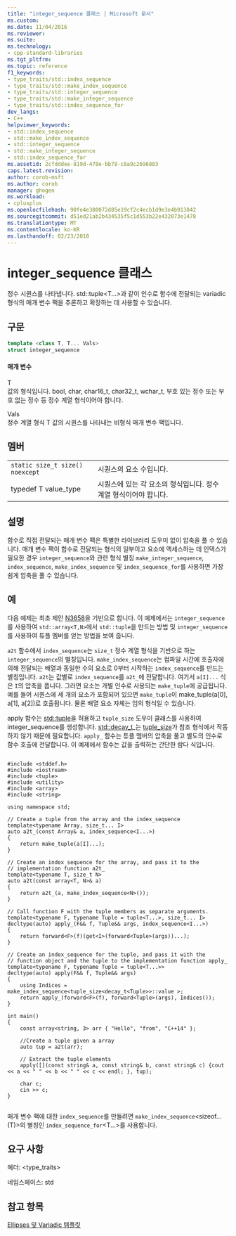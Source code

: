 ```yaml
---
title: "integer_sequence 클래스 | Microsoft 문서"
ms.custom: 
ms.date: 11/04/2016
ms.reviewer: 
ms.suite: 
ms.technology:
- cpp-standard-libraries
ms.tgt_pltfrm: 
ms.topic: reference
f1_keywords:
- type_traits/std::index_sequence
- type_traits/std::make_index_sequence
- type_traits/std::integer_sequence
- type_traits/std::make_integer_sequence
- type_traits/std::index_sequence_for
dev_langs:
- C++
helpviewer_keywords:
- std::index_sequence
- std::make_index_sequence
- std::integer_sequence
- std::make_integer_sequence
- std::index_sequence_for
ms.assetid: 2cfdddee-819d-478e-bb78-c8a9c2696803
caps.latest.revision: 
author: corob-msft
ms.author: corob
manager: ghogen
ms.workload:
- cplusplus
ms.openlocfilehash: 90fe4e380072d85e19cf2c4ecb1d9e3e4b913842
ms.sourcegitcommit: d51ed21ab2b434535f5c1d553b22e432073e1478
ms.translationtype: MT
ms.contentlocale: ko-KR
ms.lasthandoff: 02/23/2018
---
```

# <a name="integersequence-class"></a>integer_sequence 클래스
정수 시퀀스를 나타냅니다. std::tuple\<T...>과 같이 인수로 함수에 전달되는 variadic 형식의 매개 변수 팩을 추론하고 확장하는 데 사용할 수 있습니다.  
  
## <a name="syntax"></a>구문  
  
```cpp  
template <class T, T... Vals>  
struct integer_sequence  
```  
  
#### <a name="parameters"></a>매개 변수  
 T  
 값의 형식입니다. bool, char, char16_t, char32_t, wchar_t, 부호 있는 정수 또는 부호 없는 정수 등 정수 계열 형식이어야 합니다.  
  
 Vals  
 정수 계열 형식 T 값의 시퀀스를 나타내는 비형식 매개 변수 팩입니다.  
  
## <a name="members"></a>멤버  
  
|||  
|-|-|  
|`static size_t size() noexcept`|시퀀스의 요소 수입니다.|  
|typedef T value_type|시퀀스에 있는 각 요소의 형식입니다. 정수 계열 형식이어야 합니다.|  
  
## <a name="remarks"></a>설명  
 함수로 직접 전달되는 매개 변수 팩은 특별한 라이브러리 도우미 없이 압축을 풀 수 있습니다. 매개 변수 팩이 함수로 전달되는 형식의 일부이고 요소에 액세스하는 데 인덱스가 필요한 경우 `integer_sequence`와 관련 형식 별칭 `make_integer_sequence`, `index_sequence`, `make_index_sequence` 및 `index_sequence_for`를 사용하면 가장 쉽게 압축을 풀 수 있습니다.  
  
## <a name="example"></a>예  
 다음 예제는 최초 제안 [N3658](http://open-std.org/jtc1/sc22/wg21/docs/papers/2013/n3658.html)을 기반으로 합니다. 이 예제에서는 `integer_sequence`를 사용하여 `std::array<T,N>`에서 `std::tuple`을 만드는 방법 및 `integer_sequence`를 사용하여 튜플 멤버를 얻는 방법을 보여 줍니다.  
  
 `a2t` 함수에서 `index_sequence`는 `size_t` 정수 계열 형식을 기반으로 하는 `integer_sequence`의 별칭입니다. `make_index_sequence`는 컴파일 시간에 호출자에 의해 전달되는 배열과 동일한 수의 요소로 0부터 시작하는 `index_sequence`를 만드는 별칭입니다. `a2t`는 값별로 `index_sequence`를 `a2t_`에 전달합니다. 여기서 `a[I]...` 식은 `I`의 압축을 풉니다. 그러면 요소는 개별 인수로 사용되는 `make_tuple`에 공급됩니다. 예를 들어 시퀀스에 세 개의 요소가 포함되어 있으면 `make_tuple`이 make_tuple(a[0], a[1], a[2])로 호출됩니다. 물론 배열 요소 자체는 임의 형식일 수 있습니다.  
  
 apply 함수는 [std::tuple](../standard-library/tuple-class.md)을 허용하고 `tuple_size` 도우미 클래스를 사용하여 integer_sequence를 생성합니다. [std::decay_t](../standard-library/decay-class.md)_는 [tuple_size](../standard-library/tuple-size-class-tuple.md)가 참조 형식에서 작동하지 않기 때문에 필요합니다. `apply_` 함수는 튜플 멤버의 압축을 풀고 별도의 인수로 함수 호출에 전달합니다. 이 예제에서 함수는 값을 출력하는 간단한 람다 식입니다.  
  
```  
  
#include <stddef.h>  
#include <iostream>  
#include <tuple>  
#include <utility>  
#include <array>  
#include <string>  
  
using namespace std;  
  
// Create a tuple from the array and the index_sequence  
template<typename Array, size_t... I>  
auto a2t_(const Array& a, index_sequence<I...>)  
{  
    return make_tuple(a[I]...);  
}  
  
// Create an index sequence for the array, and pass it to the  
// implementation function a2t_  
template<typename T, size_t N>  
auto a2t(const array<T, N>& a)  
{  
    return a2t_(a, make_index_sequence<N>());  
}  
  
// Call function F with the tuple members as separate arguments.   
template<typename F, typename Tuple = tuple<T...>, size_t... I>  
decltype(auto) apply_(F&& f, Tuple&& args, index_sequence<I...>)   
{  
    return forward<F>(f)(get<I>(forward<Tuple>(args))...);  
}  
  
// Create an index_sequence for the tuple, and pass it with the   
// function object and the tuple to the implementation function apply_  
template<typename F, typename Tuple = tuple<T...>>  
decltype(auto) apply(F&& f, Tuple&& args)  
{  
    using Indices = make_index_sequence<tuple_size<decay_t<Tuple>>::value >;  
    return apply_(forward<F>(f), forward<Tuple>(args), Indices());  
}  
  
int main()  
{   
    const array<string, 3> arr { "Hello", "from", "C++14" };  
  
    //Create a tuple given a array  
    auto tup = a2t(arr);   
  
    // Extract the tuple elements  
    apply([](const string& a, const string& b, const string& c) {cout << a << " " << b << " " << c << endl; }, tup);  
  
    char c;  
    cin >> c;  
}  
  
```  
  
  매개 변수 팩에 대한 `index_sequence`를 만들려면 `make_index_sequence`\<sizeof...(T)>의 별칭인 `index_sequence_for`\<T...>를 사용합니다.  
  
## <a name="requirements"></a>요구 사항  
 헤더: <type_traits>  
  
 네임스페이스: std  
  
## <a name="see-also"></a>참고 항목  
 [Ellipses 및 Variadic 템플릿](../cpp/ellipses-and-variadic-templates.md)

